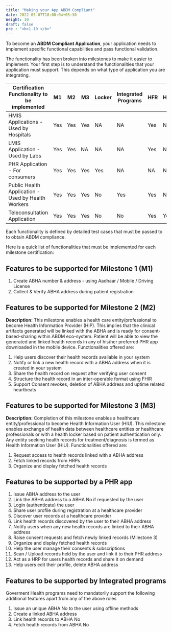 ```yaml
---
title: "Making your App ABDM Compliant"
date: 2022-05-07T18:00:04+05:30
Weight: 10
draft: false
pre : "<b>1.10 </b>"
---
```


To become an **ABDM Compliant Application**, your application needs to implement specific functional capabilities and pass functional validation.  

The functionality has been broken into milestones to make it easier to implement. Your first step is to understand the functionalities that your application must support. This depends on what type of application you are integrating. 


Certification Functionality to be implemented|M1|M2|M3|Locker |Integrated Programs|HFR|HPR
 | ------------- | ---- | ---- | ---- | ---- | ---- | ---- | ---- |
HMIS Applications - Used by Hospitals |Yes|Yes|Yes|NA|NA|Yes|NA
LMIS Application - Used by Labs|Yes|Yes|NA|NA|NA|Yes|NA
PHR Application - For consumers|Yes|Yes|Yes|Yes|NA|NA|NA
Public Health Application - Used by Health Workers|Yes|Yes|Yes|No|Yes|Yes|NA
Teleconsultation Application |Yes|Yes|Yes|No|No|Yes|Yes|

Each functionality is defined by detailed test cases that must be passed to to obtain ABDM compliance.

Here is a quick list of functionalities that must be implemented for each milestone certification:
## Features to be supported for Milestone 1 (M1)
1. Create ABHA number & address - using Aadhaar / Mobile / Driving License
2. Collect & Verify ABHA address during patient registration

## Features to be supported for Milestone 2 (M2)
**Description:** This milestone enables a health care entity/professional to become Health Information Provider (HIP). This implies that the clinical artifacts generated will be linked with the ABHA and is ready for consent-based-sharing within ABDM eco-system. Patient will be able to view the generated and linked health records in any of his/her preferred PHR app downloaded in the mobile device. Functionalities offered are:
1. Help users discover their health records available in your system 
2. Notify or link a new health record with a ABHA address when it is created in your system
3. Share the health record on request after verifying user consent
4. Structure the health record in an inter-operable format using FHIR
5. Support Consent revokes, deletion of ABHA address and uptime related heartbeats 

## Features to be supported for Milestone 3 (M3)
**Description:** Completion of this milestone enables a healthcare entity/professional to become Health Information User (HIU). This milestone enables exchange of health data between healthcare entities or healthcare professionals or with a health locker based on patient authentication only. Any entity seeking health records for treatment/diagnosis is termed as Health Information User (HIU). Functionalities offered are:
1. Request access to health records linked with a ABHA address
2. Fetch linked records from HRPs 
3. Organize and display fetched health records 


## Features to be supported by a PHR app

1. Issue ABHA address to the user 
2. Link the ABHA address to a ABHA No if requested by the user 
3. Login (authenticate) the user 
4. Share user profile during registration at a healthcare provider
5. Discover user records at a healthcare provider
6. Link health records discovered by the user to their ABHA address
7. Notify users when any new health records are linked to their ABHA address
8. Raise consent requests and fetch newly linked records (Milestone 3)
9. Organize and display fetched health records
10. Help the user manage their consents & subscriptions 
11. Scan / Upload records held by the user and link it to their PHR address
14. Act as a HRP for users health records and share it on demand 
15. Help users edit their profile, delete ABHA address 

## Features to be supported by Integrated programs

Goverment Health programs need to mandatorily support the following additional features apart from any of the above roles

1. Issue an unique ABHA No to the user using offline methods
2. Create a linked ABHA address 
3. Link health records to ABHA No
4. Fetch health records from ABHA No


